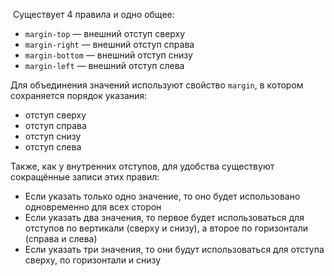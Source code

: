  Существует 4 правила и одно общее:

- `margin-top` — внешний отступ сверху
- `margin-right` — внешний отступ справа
- `margin-bottom` — внешний отступ снизу
- `margin-left` — внешний отступ слева

Для объединения значений используют свойство `margin`, в котором сохраняется порядок указания:

- отступ сверху
- отступ справа
- отступ снизу
- отступ слева

Также, как у внутренних отступов, для удобства существуют сокращённые записи этих правил:

- Если указать только одно значение, то оно будет использовано одновременно для всех сторон
- Если указать два значения, то первое будет использоваться для отступов по вертикали (сверху и снизу), а второе по горизонтали (справа и слева)
- Если указать три значения, то они будут использоваться для отступа сверху, по горизонтали и снизу